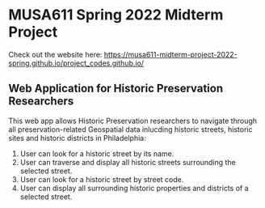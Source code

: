 # MUSA611 Spring 2022 Midterm Project

Check out the website here: https://musa611-midterm-project-2022-spring.github.io/project_codes.github.io/ 

## Web Application for Historic Preservation Researchers

This web app allows Historic Preservation researchers to navigate through all preservation-related Geospatial data inlucding historic streets, historic sites and historic districts in Philadelphia:

1. User can look for a historic street by its name.
2. User can traverse and display all historic streets surrounding the selected street.
3. User can look for a historic street by street code.
4. User can display all surrounding historic properties and districts of a selected street.




